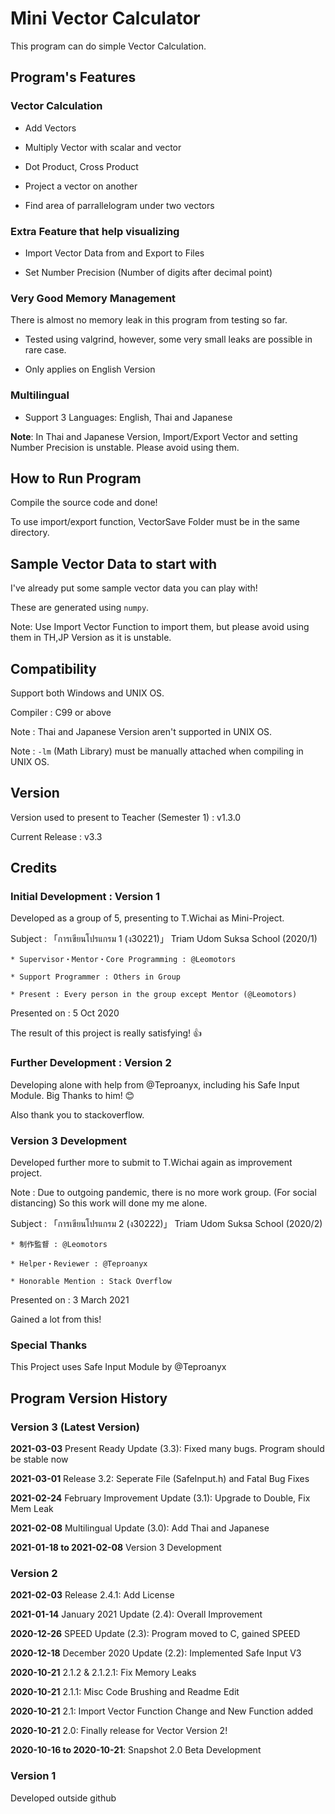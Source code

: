 # Mini Vector Calculator

  This program can do simple Vector Calculation.

## Program's Features

### Vector Calculation

* Add Vectors

* Multiply Vector with scalar and vector

* Dot Product, Cross Product

* Project a vector on another

* Find area of parrallelogram under two vectors

### Extra Feature that help visualizing

* Import Vector Data from and Export to Files

* Set Number Precision (Number of digits after decimal point)

### Very Good Memory Management

  There is almost no memory leak in this program from testing so far.

* Tested using valgrind, however, some very small leaks are possible in rare case.

* Only applies on English Version

### Multilingual

* Support 3 Languages: English, Thai and Japanese

 __Note__: In Thai and Japanese Version, Import/Export Vector and setting Number Precision is unstable. Please avoid using them.

## How to Run Program

  Compile the source code and done!

  To use import/export function, VectorSave Folder must be in the same directory.

## Sample Vector Data to start with

  I've already put some sample vector data you can play with!

  These are generated using ```numpy```.

  Note: Use Import Vector Function to import them, but please avoid using them in TH,JP Version as it is unstable.

## Compatibility

Support both Windows and UNIX OS.

Compiler : C99 or above

Note : Thai and Japanese Version aren't supported in UNIX OS.

Note : ```-lm``` (Math Library) must be manually attached when compiling in UNIX OS.

## Version

  Version used to present to Teacher (Semester 1) : v1.3.0

  Current Release : v3.3

## Credits

### Initial Development : Version 1

  Developed as a group of 5, presenting to T.Wichai as Mini-Project.

  Subject : 「การเขียนโปรแกรม 1 (ง30221)」 Triam Udom Suksa School (2020/1)

    * Supervisor・Mentor・Core Programming : @Leomotors

    * Support Programmer : Others in Group

    * Present : Every person in the group except Mentor (@Leomotors)

  Presented on : 5 Oct 2020

  The result of this project is really satisfying! 👍

### Further Development : Version 2

  Developing alone with help from
  @Teproanyx, including his Safe Input Module. Big Thanks to him! 😊

  Also thank you to stackoverflow.

### Version 3 Development

  Developed further more to submit to T.Wichai again as improvement project.

  Note : Due to outgoing pandemic, there is no more work group.
   (For social distancing) So this work will done my me alone.

  Subject : 「การเขียนโปรแกรม 2 (ง30222)」 Triam Udom Suksa School (2020/2)
  
    * 制作監督 : @Leomotors

    * Helper・Reviewer : @Teproanyx
    
    * Honorable Mention : Stack Overflow

  Presented on : 3 March 2021
  
  Gained a lot from this!
  
### Special Thanks

  This Project uses Safe Input Module by @Teproanyx

## Program Version History

### Version 3 (Latest Version)

  **2021-03-03** Present Ready Update (3.3): Fixed many bugs. Program should be stable now

  **2021-03-01** Release 3.2: Seperate File (SafeInput.h) and Fatal Bug Fixes

  **2021-02-24** February Improvement Update (3.1): Upgrade to Double, Fix Mem Leak

  **2021-02-08** Multilingual Update (3.0): Add Thai and Japanese
  
  **2021-01-18 to 2021-02-08** Version 3 Development

### Version 2

  **2021-02-03** Release 2.4.1: Add License

  **2021-01-14** January 2021 Update (2.4): Overall Improvement

  **2020-12-26** SPEED Update (2.3): Program moved to C, gained SPEED

  **2020-12-18** December 2020 Update (2.2): Implemented Safe Input V3

  **2020-10-21** 2.1.2 & 2.1.2.1: Fix Memory Leaks
  
  **2020-10-21** 2.1.1: Misc Code Brushing and Readme Edit
  
  **2020-10-21** 2.1: Import Vector Function Change and New Function added

  **2020-10-21** 2.0: Finally release for Vector Version 2!

  **2020-10-16 to 2020-10-21**: Snapshot 2.0 Beta Development

### Version 1

Developed outside github
